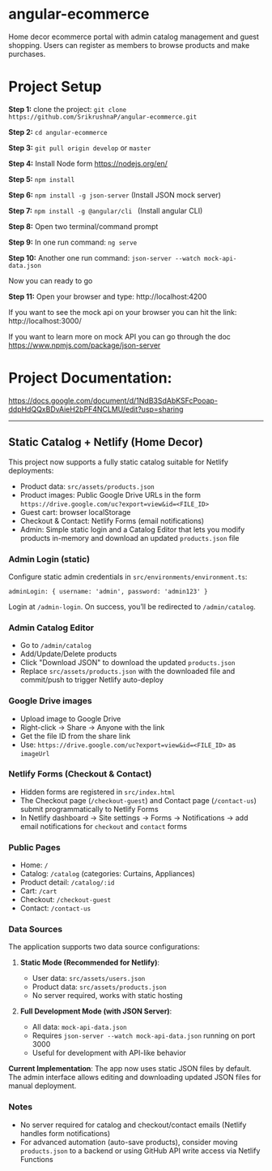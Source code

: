 # angular-ecommerce
Home decor ecommerce portal with admin catalog management and guest shopping. Users can register as members to browse products and make purchases.

# Project Setup
**Step 1:** clone the project: ``` git clone https://github.com/SrikrushnaP/angular-ecommerce.git ```

**Step 2:** ``` cd angular-ecommerce ```

 **Step 3:** ``` git pull origin develop ``` or ``` master ``` 

**Step 4:** Install Node form  https://nodejs.org/en/

**Step 5:** ``` npm install ```

**Step 6:** ``` npm install -g json-server ``` (Install JSON mock server)

**Step 7:** ```npm install -g @angular/cli ``` (Install angular CLI)

**Step 8:** Open two terminal/command prompt  

**Step 9:** In one run command:   ``` ng serve ```

**Step 10:** Another one run command:  ``` json-server --watch mock-api-data.json ```


Now you can ready to go 

**Step 11:** Open your browser and type: http://localhost:4200

If you want to see the mock api on your browser you can hit the link: http://localhost:3000/

If you want to learn more on mock API you can go through the doc https://www.npmjs.com/package/json-server

# Project Documentation: 
https://docs.google.com/document/d/1NdB3SdAbKSFcPooap-ddpHdQQxBDvAieH2bPF4NCLMU/edit?usp=sharing

---

## Static Catalog + Netlify (Home Decor)

This project now supports a fully static catalog suitable for Netlify deployments:

- Product data: `src/assets/products.json`
- Product images: Public Google Drive URLs in the form `https://drive.google.com/uc?export=view&id=<FILE_ID>`
- Guest cart: browser localStorage
- Checkout & Contact: Netlify Forms (email notifications)
- Admin: Simple static login and a Catalog Editor that lets you modify products in-memory and download an updated `products.json` file

### Admin Login (static)
Configure static admin credentials in `src/environments/environment.ts`:

```
adminLogin: { username: 'admin', password: 'admin123' }
```

Login at `/admin-login`. On success, you’ll be redirected to `/admin/catalog`.

### Admin Catalog Editor
- Go to `/admin/catalog`
- Add/Update/Delete products
- Click "Download JSON" to download the updated `products.json`
- Replace `src/assets/products.json` with the downloaded file and commit/push to trigger Netlify auto-deploy

### Google Drive images
- Upload image to Google Drive
- Right-click → Share → Anyone with the link
- Get the file ID from the share link
- Use: `https://drive.google.com/uc?export=view&id=<FILE_ID>` as `imageUrl`

### Netlify Forms (Checkout & Contact)
- Hidden forms are registered in `src/index.html`
- The Checkout page (`/checkout-guest`) and Contact page (`/contact-us`) submit programmatically to Netlify Forms
- In Netlify dashboard → Site settings → Forms → Notifications → add email notifications for `checkout` and `contact` forms

### Public Pages
- Home: `/`
- Catalog: `/catalog` (categories: Curtains, Appliances)
- Product detail: `/catalog/:id`
- Cart: `/cart`
- Checkout: `/checkout-guest`
- Contact: `/contact-us`

### Data Sources
The application supports two data source configurations:

1. **Static Mode (Recommended for Netlify)**: 
   - User data: `src/assets/users.json`
   - Product data: `src/assets/products.json`
   - No server required, works with static hosting

2. **Full Development Mode (with JSON Server)**:
   - All data: `mock-api-data.json` 
   - Requires `json-server --watch mock-api-data.json` running on port 3000
   - Useful for development with API-like behavior

**Current Implementation**: The app now uses static JSON files by default. The admin interface allows editing and downloading updated JSON files for manual deployment.

### Notes
- No server required for catalog and checkout/contact emails (Netlify handles form notifications)
- For advanced automation (auto-save products), consider moving `products.json` to a backend or using GitHub API write access via Netlify Functions
